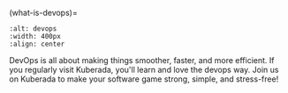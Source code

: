 (what-is-devops)=


<!-- ![](blogs/snippets/assets/devops.png) -->

```{image} blogs/snippets/assets/devops.png
:alt: devops
:width: 400px
:align: center
```

DevOps is all about making things smoother, faster, and more efficient. If you regularly visit Kuberada, you'll learn and love the devops way. 
Join us on Kuberada to make your software game strong, simple, and stress-free!